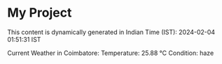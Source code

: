 # My Project

This content is dynamically generated in Indian Time (IST): 2024-02-04 01:51:31 IST


Current Weather in Coimbatore:
Temperature: 25.88 °C
Condition: haze

